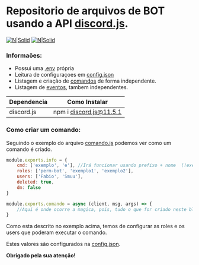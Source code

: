 # Repositorio de arquivos de BOT usando a API [discord.js](https://discord.js.org/#/docs/main/stable/general/welcome).

[![N|Solid](https://cdn.discordapp.com/attachments/631607183301148672/724397007170568313/paypal.png)](https://www.paypal.com/cgi-bin/webscr?cmd=_donations&business=fabinhoec2210@gmail.com&item_name=F%C3%A1bio&currency_code=BRL)  [![N|Solid](https://cdn.discordapp.com/attachments/631607183301148672/724397005543178270/picpay.png)](https://app.picpay.com/user/smuu)

### Informaões:
- Possui uma [.env](https://github.com/FabioSmuu/.env) própria
- Leitura de configuraçoes em [config.json](/handler/config.json)
- Listagem e criação de [comandos](/handler/comandos/Exemplo/comando.js) de forma independente.
- Listagem de [eventos](/handler/eventos/ready.js), tambem independentes.



| Dependencia | Como Instalar |
| - | - |
| discord.js | npm i discord.js@11.5.1

### Como criar um comando:
Seguindo o exemplo do arquivo [comando.js](/handler/comandos/Exemplo/comando.js) podemos ver como um comando é criado.

```js
module.exports.info = {
    cmd: ['exemplo', 'e'], //Irá funcionar usando prefixo + nome  (!exemplo ou !e)
    roles: ['perm-bot', 'exemplo1', 'exemplo2'],
    users: ['Fabio', 'Smuu'],
    deleted: true,
    dm: false
}

module.exports.comando = async (client, msg, args) => {
    //Aqui é onde ocorre a magica, pois, tudo o que for criado neste bloco será executado ao chamar o comando.
}
```

Como esta descrito no exemplo acima, temos de configurar as roles e os users que poderam executar o comando.

Estes valores são configurados na [config.json](/handler/config.json).

**Obrigado pela sua atenção!**
